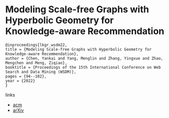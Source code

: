 # Modeling Scale-free Graphs with Hyperbolic Geometry for Knowledge-aware Recommendation

```
@inproceedings{lkgr_wsdm22,
title = {Modeling Scale-free Graphs with Hyperbolic Geometry for Knowledge-aware Recommendation},
author = {Chen, Yankai and Yang, Menglin and Zhang, Yingxue and Zhao, Mengchen and Meng, Ziqiao},
booktitle = {Proceedings of the 15th International Conference on Web Search and Data Mining (WSDM)},
pages = {94--102},
year = {2022}
}
```

links
- [acm](https://dl.acm.org/doi/10.1145/3488560.3498419)
- [arXiv](https://arxiv.org/abs/2108.06468)
